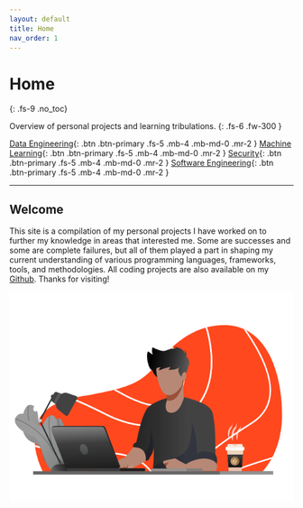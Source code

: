 ```yaml
---
layout: default
title: Home
nav_order: 1
---
```


# Home
{: .fs-9 .no_toc}

Overview of personal projects and learning tribulations.
{: .fs-6 .fw-300 }

[Data Engineering](/docs/data-engineering){: .btn .btn-primary .fs-5 .mb-4 .mb-md-0 .mr-2 } [Machine Learning](/machine-learning){: .btn .btn-primary .fs-5 .mb-4 .mb-md-0 .mr-2 } [Security](/security){: .btn .btn-primary .fs-5 .mb-4 .mb-md-0 .mr-2 } [Software Engineering](/software-engineering){: .btn .btn-primary .fs-5 .mb-4 .mb-md-0 .mr-2 } 

---

## Welcome

This site is a compilation of my personal projects I have worked on to further my knowledge in areas that interested me. Some are successes and some are complete failures, but all of them played a part in shaping my current understanding of various programming languages, frameworks, tools, and methodologies.  All coding projects are also available on my [Github](https://github.com/vengaza). Thanks for visiting! 

<p align="center"><img src="assets/home1.gif"></p>